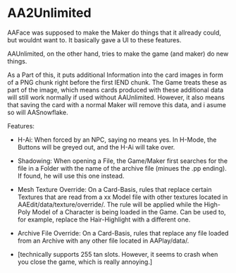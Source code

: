 # AA2Unlimited

AAFace was supposed to make the Maker do things that it allready could, but wouldnt want to. 
It basically gave a UI to these features.

AAUnlimited, on the other hand, tries to make the game (and maker) do new things.

As a Part of this, it puts additional Information into the card images in form of a PNG chunk right before the first IEND chunk.
The Game treats these as part of the image, which means cards produced with these additional data will still work normally 
if used without AAUnlimited. However, it also means that saving the card with a normal Maker will remove this data, and i asume 
so will AASnowflake.

Features:
- H-Ai: When forced by an NPC, saying no means yes. In H-Mode, the Buttons will be greyed out, and the H-Ai will take over.
- Shadowing: When opening a File, the Game/Maker first searches for the file in a Folder with the name of the archive file 
  (minues the .pp ending). If found, he will use this one instead.
- Mesh Texture Override: On a Card-Basis, rules that replace certain Textures that are read from a 
  xx Model file with other textures located in AAEdit/data/texture/override/. The rule will be applied while the High-Poly
  Model of a Character is being loaded in the Game. Can be used to, for example, replace the Hair-Highlight with a different one.
- Archive File Override: On a Card-Basis, rules that replace any file loaded from an Archive with any other file
  located in AAPlay/data/.
  
- [technically supports 255 tan slots. However, it seems to crash when you close the game, which is really annoying.]
